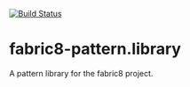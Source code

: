 [![Build Status](https://travis-ci.org/mindreeper2420/fabric8-pattern.library.svg?branch=master)](https://travis-ci.org/mindreeper2420/fabric8-pattern.library)


# fabric8-pattern.library
A pattern library for the fabric8 project.
